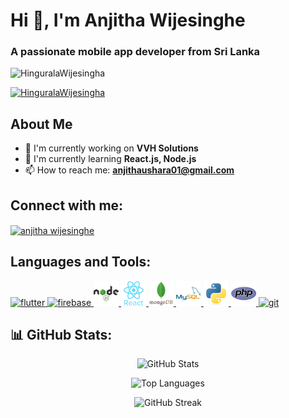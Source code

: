 # Hi 👋, I'm Anjitha Wijesinghe

### A passionate mobile app developer from Sri Lanka

<p align="left"> 
  <img src="https://komarev.com/ghpvc/?username=HinguralaWijesingha&label=Profile%20views&color=0e75b6&style=flat" alt="HinguralaWijesingha" /> 
</p>

<p align="left"> 
  <a href="https://github.com/ryo-ma/github-profile-trophy">
    <img src="https://github-profile-trophy.vercel.app/?username=HinguralaWijesingha" alt="HinguralaWijesingha" />
  </a> 
</p>

## About Me

- 🔭 I'm currently working on **VVH Solutions**  
- 🌱 I'm currently learning **React.js, Node.js**  
- 📫 How to reach me: **anjithaushara01@gmail.com**

## Connect with me:

<p align="left">
  <a href="https://linkedin.com/in/anjitha-wijesinghe" target="blank">
    <img align="center" src="https://raw.githubusercontent.com/rahuldkjain/github-profile-readme-generator/master/src/images/icons/Social/linked-in-alt.svg" alt="anjitha wijesinghe" height="30" width="40" />
  </a>
</p>

## Languages and Tools:

<p align="left"> 
  <a href="https://flutter.dev" target="_blank" rel="noreferrer"> 
    <img src="https://www.vectorlogo.zone/logos/flutterio/flutterio-icon.svg" alt="flutter" width="40" height="40"/> 
  </a>
  <a href="https://firebase.google.com/" target="_blank" rel="noreferrer"> 
    <img src="https://www.vectorlogo.zone/logos/firebase/firebase-icon.svg" alt="firebase" width="40" height="40"/> 
  </a>
  <a href="https://nodejs.org" target="_blank" rel="noreferrer"> 
    <img src="https://raw.githubusercontent.com/devicons/devicon/master/icons/nodejs/nodejs-original-wordmark.svg" alt="nodejs" width="40" height="40"/> 
  </a>
  <a href="https://reactjs.org" target="_blank" rel="noreferrer"> 
    <img src="https://raw.githubusercontent.com/devicons/devicon/master/icons/react/react-original-wordmark.svg" alt="react" width="40" height="40"/> 
  </a>
  <a href="https://www.mongodb.com/" target="_blank" rel="noreferrer"> 
    <img src="https://raw.githubusercontent.com/devicons/devicon/master/icons/mongodb/mongodb-original-wordmark.svg" alt="mongodb" width="40" height="40"/> 
  </a>
  <a href="https://www.mysql.com/" target="_blank" rel="noreferrer"> 
    <img src="https://raw.githubusercontent.com/devicons/devicon/master/icons/mysql/mysql-original-wordmark.svg" alt="mysql" width="40" height="40"/> 
  </a>
  <a href="https://www.python.org" target="_blank" rel="noreferrer"> 
    <img src="https://raw.githubusercontent.com/devicons/devicon/master/icons/python/python-original.svg" alt="python" width="40" height="40"/> 
  </a>
  <a href="https://www.php.net" target="_blank" rel="noreferrer"> 
    <img src="https://raw.githubusercontent.com/devicons/devicon/master/icons/php/php-original.svg" alt="php" width="40" height="40"/> 
  </a>
  <a href="https://git-scm.com/" target="_blank" rel="noreferrer"> 
    <img src="https://www.vectorlogo.zone/logos/git-scm/git-scm-icon.svg" alt="git" width="40" height="40"/> 
  </a>
</p>

## 📊 GitHub Stats:

<p align="center">
  <img src="https://github-readme-stats.vercel.app/api?username=HinguralaWijesingha&show_icons=true&theme=radical" alt="GitHub Stats" />
</p>

<p align="center">
  <img src="https://github-readme-stats.vercel.app/api/top-langs/?username=HinguralaWijesingha&layout=compact&theme=radical" alt="Top Languages" />
</p>

<p align="center">
  <img src="https://github-readme-streak-stats.herokuapp.com/?user=HinguralaWijesingha&theme=radical" alt="GitHub Streak" />
</p>
